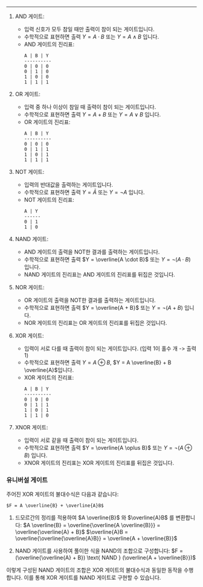 
---

1. AND 게이트:
   - 입력 신호가 모두 참일 때만 출력이 참이 되는 게이트입니다.
   - 수학적으로 표현하면 출력 $Y = A \cdot B$ 또는 $Y = A \land B$ 입니다.
   - AND 게이트의 진리표:
     ```
     A | B | Y
     ----------
     0 | 0 | 0
     0 | 1 | 0
     1 | 0 | 0
     1 | 1 | 1
     ```

2. OR 게이트:
   - 입력 중 하나 이상이 참일 때 출력이 참이 되는 게이트입니다.
   - 수학적으로 표현하면 출력 $Y = A + B$ 또는 $Y = A \lor B$ 입니다.
   - OR 게이트의 진리표:
     ```
     A | B | Y
     ----------
     0 | 0 | 0
     0 | 1 | 1
     1 | 0 | 1
     1 | 1 | 1
     ```

3. NOT 게이트:
   - 입력의 반대값을 출력하는 게이트입니다.
   - 수학적으로 표현하면 출력 $Y = \bar{A}$ 또는 $Y = \lnot A$ 입니다.
   - NOT 게이트의 진리표:
     ```
     A | Y
     ------
     0 | 1
     1 | 0
     ```

4. NAND 게이트:
   - AND 게이트의 출력을 NOT한 결과를 출력하는 게이트입니다.
   - 수학적으로 표현하면 출력 $Y = \overline{A \cdot B}$ 또는 $Y = \lnot(A \cdot B)$ 입니다.
   - NAND 게이트의 진리표는 AND 게이트의 진리표를 뒤집은 것입니다.

5. NOR 게이트:
   - OR 게이트의 출력을 NOT한 결과를 출력하는 게이트입니다.
   - 수학적으로 표현하면 출력 $Y = \overline{A + B}$ 또는 $Y = \lnot(A + B)$ 입니다.
   - NOR 게이트의 진리표는 OR 게이트의 진리표를 뒤집은 것입니다.

6. XOR 게이트:
   - 입력이 서로 다를 때 출력이 참이 되는 게이트입니다. (입력 1이 홀수 개 -> 출력 1)
   - 수학적으로 표현하면 출력 $Y = A \oplus B$,  $Y = A \overline{B} + B \overline{A}$입니다.
   - XOR 게이트의 진리표:
     ```
     A | B | Y
     ----------
     0 | 0 | 0
     0 | 1 | 1
     1 | 0 | 1
     1 | 1 | 0
     ```

7. XNOR 게이트:
   - 입력이 서로 같을 때 출력이 참이 되는 게이트입니다.
   - 수학적으로 표현하면 출력 $Y = \overline{A \oplus B}$ 또는 $Y = \lnot(A \oplus B)$ 입니다.
   - XNOR 게이트의 진리표는 XOR 게이트의 진리표를 뒤집은 것입니다.
### 유니버설 게이트

주어진 XOR 게이트의 불대수식은 다음과 같습니다:

	$F = A \overline{B} + \overline{A}B$

1. 드모르간의 정리를 적용하여 $A \overline{B}$ 와 $\overline{A}B$ 를 변환합니다:
	$A \overline{B} = \overline{\overline{A \overline{B}}} = \overline{\overline{A} + B}$ 
	$\overline{A}B = \overline{\overline{\overline{A}B}} = \overline{A + \overline{B}}$

1. NAND 게이트를 사용하여 풀이한 식을 NAND의 조합으로 구성합니다:
	$F = (\overline{\overline{A} + B}) \text{ NAND } (\overline{A + \overline{B}})$

이렇게 구성된 NAND 게이트의 조합은 XOR 게이트의 불대수식과 동일한 동작을 수행합니다. 이를 통해 XOR 게이트를 NAND 게이트로 구현할 수 있습니다.

